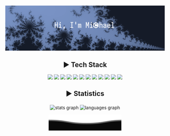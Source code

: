 <div align="center">

<p align="center">
  <img src="https://github.com/MykleR/MykleR/blob/main/mandelbrot_gap_blue.png" width=750/>
</p>

## ► Tech Stack

<!---
[![Tech Stack](https://skillicons.dev/icons?i=git,linux,arch,debian,bash,vim,neovim,c,cpp,cs,unity&perline=11&theme=dark)](https://skillicons.dev)

[![Tech Stack](https://skillicons.dev/icons?i=js,ts,html,css,java,py&perline=9&theme=dark)](https://skillicons.dev)
--->

![](https://img.shields.io/badge/Linux-informational?style=for-the-badge&logo=linux&labelColor=181818&logoColor=white&color=2b3549)
![](https://img.shields.io/badge/Bash-informational?style=for-the-badge&logo=gnu-bash&&labelColor=181818&logoColor=white&color=2b3549)
![](https://img.shields.io/badge/Git-informational?style=for-the-badge&logo=git&labelColor=181818&logoColor=white&color=2b3549)
![](https://img.shields.io/badge/Vim-informational?style=for-the-badge&logo=vim&labelColor=181818&logoColor=white&color=2b3549)
![](https://img.shields.io/badge/Neovim-informational?style=for-the-badge&logo=neovim&labelColor=181818&logoColor=white&color=2b3549)
![](https://img.shields.io/badge/C-informational?style=for-the-badge&logo=c&labelColor=181818&logoColor=white&color=2b3549)
![](https://img.shields.io/badge/C++-informational?style=for-the-badge&logo=cplusplus&labelColor=181818&logoColor=white&color=2b3549)
![](https://img.shields.io/badge/C%23-informational?style=for-the-badge&logo=.net&labelColor=181818&logoColor=white&color=2b3549)
![](https://img.shields.io/badge/Unity-informational?style=for-the-badge&logo=unity&labelColor=181818&logoColor=white&color=2b3549)
![](https://img.shields.io/badge/Python-informational?style=for-the-badge&logo=python&labelColor=181818&logoColor=white&color=2b3549)
![](https://img.shields.io/badge/Java-informational?style=for-the-badge&logo=openjdk&labelColor=181818&logoColor=white&color=2b3549)
![](https://img.shields.io/badge/JS-informational?style=for-the-badge&logo=javascript&labelColor=181818&logoColor=white&color=2b3549)

## ► Statistics
<!---
<a href="https://github.com/oakoudad/badge42">
  <img src="https://badge.mediaplus.ma/darkblue/mrouves?1337Badge=off&UM6P=off" alt="mrouves's 42 stats" />
</a>
--->

###

<div align="center">
  <img src="https://github-readme-stats.vercel.app/api?username=MykleR&hide_title=false&hide_rank=false&show_icons=true&include_all_commits=true&count_private=true&disable_animations=false&theme=dark&bg_color=30,090a0c,303b51&title_color=fff&text_color=fff&locale=en&hide_border=false&order=1" height="150" alt="stats graph"  />
  <img src="https://github-readme-stats.vercel.app/api/top-langs?username=MykleR&locale=en&hide_title=false&layout=compact&card_width=320&langs_count=5&theme=dark&bg_color=30,090a0c,303b51&title_color=fff&text_color=fff&hide_border=false&order=2" height="150" alt="languages graph"  />
</div>

<p align="center">
  <img src="https://github.com/MykleR/MykleR/blob/main/Bottom.svg"/>
</p>

###
